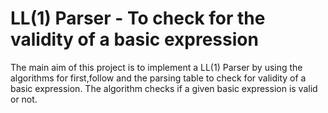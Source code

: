 # LL(1) Parser - To check for the validity of a basic expression
The main aim of this project is to implement a LL(1) Parser by using the algorithms for first,follow and the parsing table to check for validity of a basic expression. The algorithm checks if a given basic expression is valid or not.
